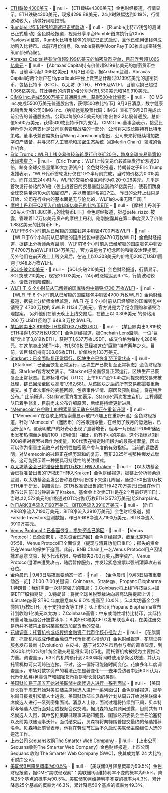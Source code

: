 - [ETH跌破4300美元]() - 📰 null - 【ETH跌破4300美元】金色财经报道，行情显示，ETH跌破4300美元，现报4299.88美元，24小时跌幅达到0.19%，行情波动较大，请做好风险控制。
- [Rumble比特币钱包的测试已正式启动](https://x.com/BitcoinNewsCom/status/1963012054148890823) - 📰 null - 【Rumble比特币钱包的测试已正式启动】金色财经报道，视频分享平台Rumble首席执行官Chris Pavlovski证实，Rumble比特币钱包的测试已正式启动，且他已使用该钱包成功购入比特币。此前7月份消息，Rumble将携手MoonPay于Q3推出加密钱包RumbleWallet。
- [Abraxas Capital持有价值超9.199亿美元的加密货币空单，目前浮亏超1.066亿美元](https://x.com/arkham/status/1962981501940687333) - 📰 null - 【Abraxas Capital持有价值超9.199亿美元的加密货币空单，目前浮亏超1.066亿美元】9月3日消息，据Arkham监测，Abraxas Capital的两个账户在Hyperliquid平台上做空总计超过9.199亿美元的加密货币，包括比特币（BTC）、以太坊（ETH）、HYPE及WLFI，目前亏损已超过1.066亿美元。其比特币的清算价格分别为151,530美元和149,910美元。
- [CIMG Inc.完成5500万美元普通股出售，获得500枚比特币](https://www.prnewswire.com/news-releases/cimg-inc-completes-the-previously-announced-sale-of-55-million-of-its-common-stock-for-500-bitcoin-302544170.html) - 📰 null - 【CIMG Inc.完成5500万美元普通股出售，获得500枚比特币】9月3日消息，数字健康和销售发展公司CIMG Inc.（纳斯达克股票代码：IMG）宣布于9月2日完成此前公告的普通股出售。公司以每股0.25美元的价格出售2.2亿股普通股，总价值5500万美元，获得500枚比特币作为支付。 
CIMG Inc.董事会表示，接受比特币作为股票支付是公司财务管理战略的一部分，公司将采取长期持有比特币策略。董事长兼首席执行官Wang Jianshuang指出，公司未来将继续增加数字资产储备，并寻求在人工智能和加密生态系统（如Merlin Chain）领域的合作机会。
- [Eric Trump：WLFI上线交易价较首轮发行价涨近20倍，跻身全球交易量第10大加密资产](https://x.com/EricTrump/status/1962962335645241550) - 📰 null - 【Eric Trump：WLFI上线交易价较首轮发行价涨近20倍，跻身全球交易量第10大加密资产】金色财经报道，特朗普之子Eric Trump发推表示，“WLFI代币首轮发行仅在10个半月前完成，当时的价格为0.015美元。而在过去24小时内，WLFI的交易价格区间约为0.20–0.28美元，几乎是首次发行价格的20倍（仅上线首日的交易量就达到约31亿美元），使我们跻身全球交易量第10大的加密资产，并以市值排名第27位。 
昨日的公开上线只是开始，公司在行业内的基本面是无与伦比的，WLFI的未来无限广阔。”
- [摩根士丹利于Q2买入价值1.88亿美元的比特币ETF](https://x.com/pete_rizzo_/status/1962899364843503825) - 📰 null - 【摩根士丹利于Q2买入价值1.88亿美元的比特币ETF】金色财经报道，据@pete_rizzo_披露，管理着1.7万亿美元资产的摩根士丹利，刚刚披露其在第二季度买入了价值1.88亿美元的比特币ETF。
- [WLFI于6个小时前从已解锁的国库钱包中销毁4700万枚WLFI]() - 📰 null - 【WLFI于6个小时前从已解锁的国库钱包中销毁4700万枚WLFI】金色财经报道，据链上分析师余烬监测，WLFI在6个小时前从已经解锁的国库钱包中销毁了4700万枚的WLFI(1134万美元)，官方说是为了纪念回购和销毁治理提案。另外他们在前天晚上上线交易后，在链上以0.308美元的价格用200万USD1回购了649.8万枚WLFI。
- [SOL突破210美元]() - 📰 null - 【SOL突破210美元】金色财经报道，行情显示，SOL突破210美元，现报210.03美元，24小时涨幅达到6.7%，行情波动较大，请做好风险控制。
- [WLFI 于 6 个小时前从已解锁的国库钱包中销毁4700 万枚WLFI](https://x.com/EmberCN/status/1963032806357139556) - 📰 null - 【WLFI 于 6 个小时前从已解锁的国库钱包中销毁4700 万枚WLFI】金色财经报道，据链上分析师余烬监测，WLFI 在 6 个小时前从已经解锁的国库钱包中销毁了 4700 万枚的 $WLFI (1134 万美元)，官方说是为了纪念回购和销毁治理提案。 
另外他们在前天晚上上线交易后，在链上以 0.308美元 的价格用 200 万 USD1 回购了 649.8 万枚 $WLFI。
- [某巨鲸卖出3,819枚ETH换得1,637万枚USDT](https://x.com/OnchainLens/status/1963029902418120920) - 📰 null - 【某巨鲸卖出3,819枚ETH换得1,637万枚USDT】金色财经报道，据Onchain Lens监测，一位“巨鲸”卖出了3,819枚ETH，获得了1,637万枚USDT，成交价格为每枚4,286美元。在这笔卖出的ETH中，有1,500枚已经被这位“巨鲸”持有两年之久。目前，该巨鲸仍持有308.66枚ETH，价值约为133万美元。
- [Starknet：已全面恢复正常运行，区块生产已恢复至正常状态](https://x.com/Starknet/status/1962924143122469329) - 📰 null - 【Starknet：已全面恢复正常运行，区块生产已恢复至正常状态】金色财经报道，Starknet官方发文表示，“Starknet已全面恢复正常运行。区块生产已恢复至正常状态。世界标准时间（UTC）上午10:21至10:45之间提交的交易未被处理，链已回滚至区块高度1,962,681。从该区块之后的所有交易都需要重新提交。关于此次事件的完整回顾，包括事件详情、原因及预防措施，将在稍后公布。” 
此前报道，Starknet官方发文表示，Starknet再次发生宕机，工程师团队已着手修复，目前尚未公布详细原因，后续将持续更新进展。
- [“Memecoin”在谷歌上的搜索量显示散户兴趣正在重新升温](https://www.theblock.co/post/369121/memecoin-google-searches-signal-retail-interest-is-stirring-again-but-far-from-januarys-frenzied-peak?utm_source=twitter&utm_medium=social) - 📰 null - 【“Memecoin”在谷歌上的搜索量显示散户兴趣正在重新升温】金色财经报道，针对“Memecoin”（迷因币）的谷歌搜索量，在经历了数月的低迷后，已回升至57。这表明散户的好奇心出现了显著增长，但与一月份因TRUMP迷因币发布热潮而达到的100（即峰值）相比，仍有不小的差距。这个指标以0到100的相对搜索兴趣作为衡量，100代表在特定时间段内的最高搜索量，因此可以作为衡量主流散户对投机性加密资产参与度的有效指标。 
当前的读数表明，对Memecoin的兴趣正在经历温和的复苏，而非2025年初那种爆发式增长，这可能预示着一种更具可持续性的关注模式。
- [以太坊基金会已将准备出售的1万枚ETH转入Kraken](https://x.com/EmberCN/status/1963021829645467802) - 📰 null - 【以太坊基金会已将准备出售的1万枚ETH转入Kraken】金色财经报道，据链上分析师余烬监测，以太坊基金会发公告称要在9月份接下来这几周里，通过CEX出售1万枚ETH用于研发、捐赠资助。这1万枚准备出售的ETH(4270万美元)已经在他们发布公告前10分钟转进了Kraken。基金会上次卖ETH是在2个月前(7月11日)：当时以2,572美元的价格通过OTC出售1万枚ETH(2573万美元)给SharpLink。
- [昨日ARKB净流入7190万美元，BITB净流入3910万美元](https://farside.co.uk/btc/) - 📰 null - 【昨日ARKB净流入7190万美元，BITB净流入3910万美元】金色财经报道，据Farside Investors监测数据，昨日ARKB净流入7190万美元，BITB净流入3910万美元。
- [Venus Protocol：已全面恢复，损失资金已追回](https://x.com/VenusProtocol/status/1963017766098907282) - 📰 null - 【Venus Protocol：已全面恢复，损失资金已追回】金色财经报道，截至北京时间05:58，Venus Protocol已全面恢复（提现与清算功能已重启）；损失的资金已在Venus的保护下追回。此前，BNB Chain上一名Venus Protocol用户因误批准恶意交易，授予代币权限，导致损失2700万美元数字资产。Venus Protocol澄清未遭受攻击，随后暂停服务，并发起紧急投票以强制清算攻击者仓位。
- [金色晨讯 | 9月3日隔夜重要动态一览]() - 📰 null - 【金色晨讯 | 9月3日隔夜重要动态一览】21:00-7:00关键词：Coinbase、Strategy、Propanc Biopharma 
1.特朗普：我们需要一次非常强力的降息； 
2.Coinbase将上线“科技巨头+加密ETF”股指期货； 
3.特朗普：将就全球关税案裁决向最高法院提起上诉； 
4.Strategy将 STRC 年度股息率从 9.0% 提高至 10.0%； 
5.以太坊基金会将抛售1万枚ETH，用于支持研发等工作； 
6.上市公司Propanc Biopharma宣布计划收购1亿美元以太坊； 
7.Coinbase高管：中东或隐性增持比特币，实际持有量可能远超公开披露水平； 
8.美SEC和美CFTC发布联合声明，在美注册交易所并不被禁止提供某些现货加密货币的交易。
- [花旗调查：托管机构或成传统金融资产代币化核心推动力](https://www.ledgerinsights.com/citi-securities-survey-finds-custodians-are-central-to-tradfi-tokenization/) - 📰 null - 【花旗调查：托管机构或成传统金融资产代币化核心推动力】金色财经报道，花旗证券服务发布最新《Evolution》白皮书，基于对537名市场参与者的调查显示，到2030年约10%的传统金融交易量将实现代币化，而托管机构被视为主要推动力量。调查显示，63%的机构预计到2030年将同时使用多条区块链，并认为托管机构可实现跨链连接。不过，这一偏好可能随时间变化。花旗多年年度调查显示，市场对数字资产的看法正在显著变化——去年受访者中近60%认为，代币化私募/另类资产和加密货币将是增长最快的类别。
- [美国财长将于周五开始对美联储主席候选人进行一系列面试](https://flash.jin10.com/detail/20250903061310515800) - 📰 null - 【美国财长将于周五开始对美联储主席候选人进行一系列面试】金色财经报道，据华尔街日报援引知情人士透露，美国财政部长贝森特计划从周五开始对美联储主席候选人进行一系列密集面试。消息人士称，面试过程将持续到下周，贝森特将与候选人进行面对面或视频会议交流。据贝森特及其顾问透露，目前共有 11 名候选人入围，其中包括美联储理事沃勒和鲍曼、国家经济委员会主任哈塞特以及前美联储理事沃什。面试结束后，贝森特将向特朗普提交最终的候选推荐名单。贝森特此前曾表示，他将在劳动节过后不久启动美联储主席继任人选的遴选工作。
- [上市公司Sequans收购The Smarter Web Company](https://x.com/BTCtreasuries/status/1962946554500890646) - 📰 null - 【上市公司Sequans收购The Smarter Web Company】金色财经报道，上市公司 Sequans 收购 The Smarter Web Company (SWC)，使其成为第 24 大比特币财库公司。
- [美联储9月降息概率为90.5%](https://flash.jin10.com/detail/20250903060211605800) - 📰 null - 【美联储9月降息概率为90.5%】金色财经报道，据CME“美联储观察”：美联储9月维持利率不变的概率为9.5%，降息25个基点的概率为90.5%。美联储10月维持利率不变的概率为4.3%，累计降息25个基点的概率为46.3%，累计降息50个基点的概率为49.3%。
